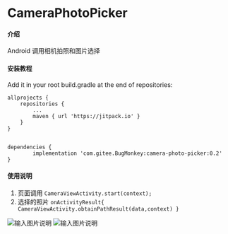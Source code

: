 # CameraPhotoPicker

#### 介绍
Android 调用相机拍照和图片选择


#### 安装教程

Add it in your root build.gradle at the end of repositories:

	allprojects {
		repositories {
			...
			maven { url 'https://jitpack.io' }
		}
	}


	dependencies {
	        implementation 'com.gitee.BugMonkey:camera-photo-picker:0.2'
	}

#### 使用说明

1.  页面调用
    `CameraViewActivity.start(context);`
2.  选择的照片
`onActivityResult{
        CameraViewActivity.obtainPathResult(data,context)
    }`
    
![输入图片说明](https://images.gitee.com/uploads/images/2022/0805/140622_be86b708_1005925.jpeg "Screenshot_20220805_135923_com.ztstech.android.znet.test.jpg")
![输入图片说明](https://images.gitee.com/uploads/images/2022/0805/140706_fc9e60a5_1005925.jpeg "Screenshot_20220805_135938_com.ztstech.android.znet.test.jpg")
